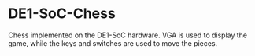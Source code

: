 # DE1-SoC-Chess
Chess implemented on the DE1-SoC hardware. VGA is used to display the game, while the keys and switches are used to move the pieces.
